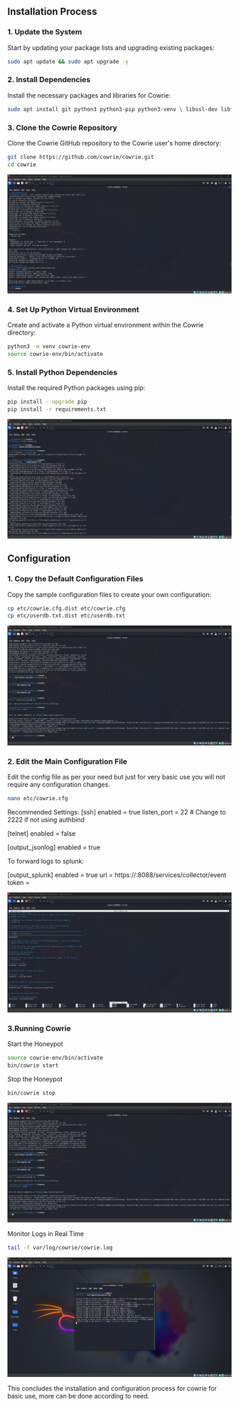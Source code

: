 ##  Installation Process

### 1. Update the System

Start by updating your package lists and upgrading existing packages:
```bash
sudo apt update && sudo apt upgrade -y
```
### 2. Install Dependencies

Install the necessary packages and libraries for Cowrie:
```bash
sudo apt install git python3 python3-pip python3-venv \ libssl-dev libffi-dev build-essential libpython3-dev authbind -y
```

### 3. Clone the Cowrie Repository

Clone the Cowrie GitHub repository to the Cowrie user's home directory:
```bash
git clone https://github.com/cowrie/cowrie.git
cd cowrie
```
![dependencies](Screenshots/install.png)

### 4. Set Up Python Virtual Environment

Create and activate a Python virtual environment within the Cowrie directory:
```bash
python3 -m venv cowrie-env
source cowrie-env/bin/activate
```

### 5. Install Python Dependencies

Install the required Python packages using pip:
```bash
pip install --upgrade pip
pip install -r requirements.txt
```
![dependencies1](Screenshots/install2.png)

## Configuration

### 1. Copy the Default Configuration Files

Copy the sample configuration files to create your own configuration:
```bash
cp etc/cowrie.cfg.dist etc/cowrie.cfg
cp etc/userdb.txt.dist etc/userdb.txt
```
![dependencies2](Screenshots/install3.png)

### 2. Edit the Main Configuration File

Edit the config file as per your need but just for very basic use you will not require any configuration changes.
```bash
nano etc/cowrie.cfg
```
Recommended Settings:
[ssh]
enabled = true
listen_port = 22  # Change to 2222 if not using authbind

[telnet]
enabled = false

[output_jsonlog]
enabled = true

To forward logs to splunk:

[output_splunk]
enabled = true
url = https://<splunk-ip>:8088/services/collector/event
token = <your-splunk-hec-token>

![dependencies3](Screenshots/config.png)

### 3.Running Cowrie

Start the Honeypot
```bash
source cowrie-env/bin/activate
bin/cowrie start
```
Stop the Honeypot
```bash
bin/cowrie stop
```
![dependencies4](Screenshots/install3.png)

Monitor Logs in Real Time
```bash
tail -f var/log/cowrie/cowrie.log
```

![dependencies](Screenshots/install4.png)

This concludes the installation and configuration process for cowrie for basic use, more can be done according to need.
